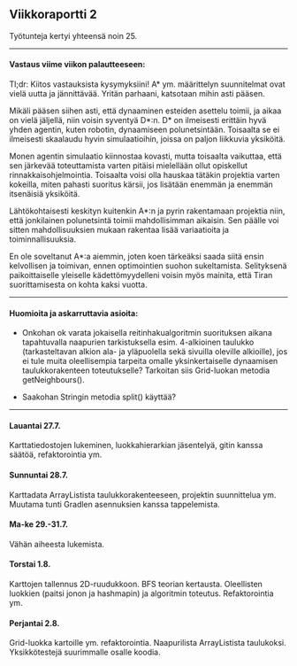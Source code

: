 ## Viikkoraportti 2

Työtunteja kertyi yhteensä noin 25.

---

#### Vastaus viime viikon palautteeseen:

Tl;dr: Kiitos vastauksista kysymyksiini! A* ym. määrittelyn suunnitelmat ovat vielä uutta ja jännittävää. Yritän parhaani, katsotaan mihin asti pääsen.

Mikäli pääsen siihen asti, että dynaaminen esteiden asettelu toimii, ja aikaa on vielä jäljellä, niin voisin syventyä D*:n.
D* on ilmeisesti erittäin hyvä yhden agentin, kuten robotin, dynaamiseen polunetsintään. Toisaalta se ei ilmeisesti skaalaudu hyvin simulaatioihin, joissa on paljon liikkuvia yksiköitä.

Monen agentin simulaatio kiinnostaa kovasti, mutta toisaalta vaikuttaa, että sen järkevää toteuttamista varten pitäisi mielellään ollut opiskellut rinnakkaisohjelmointia. Toisaalta voisi olla hauskaa tätäkin projektia varten kokeilla, miten pahasti suoritus kärsii, jos lisätään enemmän ja enemmän itsenäisiä yksiköitä.

Lähtökohtaisesti keskityn kuitenkin A*:n ja pyrin rakentamaan projektia niin, että jonkilainen polunetsintä toimii mahdollisimman aikaisin. Sen päälle voi sitten mahdollisuuksien mukaan rakentaa lisää variaatioita ja toiminnallisuuksia.

En ole soveltanut A*:a aiemmin, joten koen tärkeäksi saada siitä ensin kelvollisen ja toimivan, ennen optimointien suohon sukeltamista. Selityksenä paikoittaiselle yleiselle kädettömyydelleni voisin myös mainita, että Tiran suorittamisesta on kohta kaksi vuotta.

---

#### Huomioita ja askarruttavia asioita:

* Onkohan ok varata jokaisella reitinhakualgoritmin suorituksen aikana tapahtuvalla naapurien tarkistuksella esim. 4-alkioinen taulukko (tarkasteltavan alkion ala- ja yläpuolella sekä sivuilla oleville alkioille), jos ei tule muita oleellisempia tarpeita omalle yksinkertaiselle dynaamisen taulukkorakenteen toteutukselle? Tarkoitan siis Grid-luokan metodia getNeighbours().

* Saakohan Stringin metodia split() käyttää?

---

#### Lauantai 27.7.

Karttatiedostojen lukeminen, luokkahierarkian jäsentelyä, gitin kanssa säätöä, refaktorointia ym.

#### Sunnuntai 28.7.

Karttadata ArrayListista taulukkorakenteeseen, projektin suunnittelua ym. Muutama tunti Gradlen asennuksien kanssa tappelemista.

#### Ma-ke 29.-31.7.

Vähän aiheesta lukemista.

#### Torstai 1.8.

Karttojen tallennus 2D-ruudukkoon. BFS teorian kertausta. Oleellisten luokkien (paitsi jonon ja hashmapin) ja algoritmin toteutus. Refaktorointia ym.

#### Perjantai 2.8.

Grid-luokka kartoille ym. refaktorointia. Naapurilista ArrayListista taulukoksi. Yksikkötestejä suurimmalle osalle koodia.